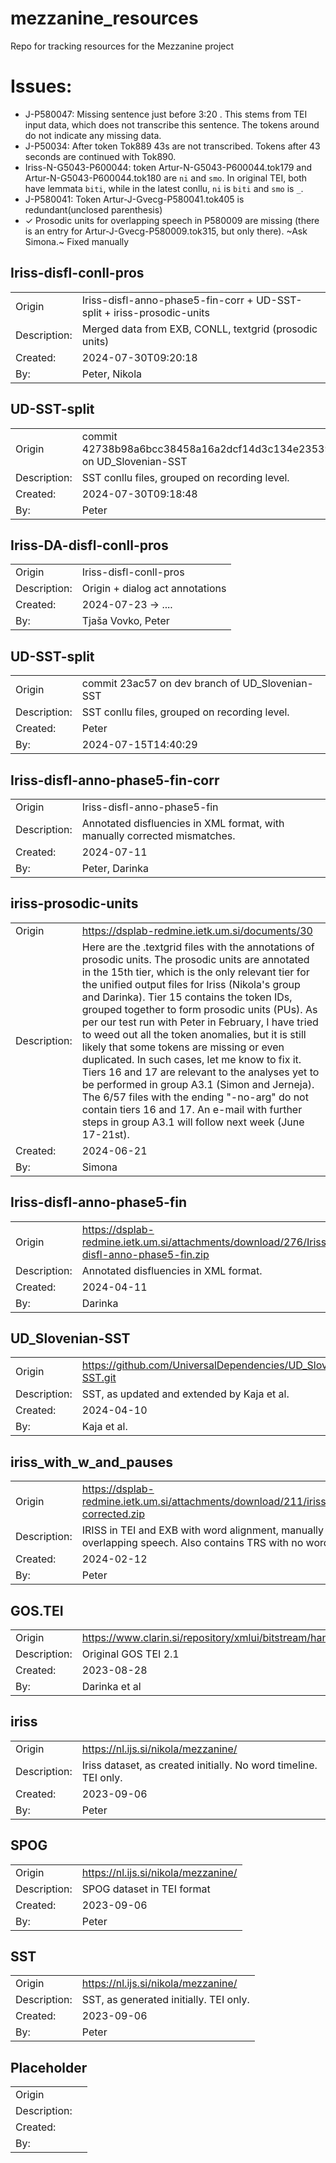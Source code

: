 # mezzanine_resources
Repo for tracking resources for the Mezzanine project

# Issues:
* J-P580047: Missing sentence just before 3:20 . This stems from TEI input data, which does not transcribe this sentence. The tokens around do not indicate any missing data.
* J-P50034: After token Tok889 43s are not transcribed. Tokens after 43 seconds are continued with Tok890.
* Iriss-N-G5043-P600044: token Artur-N-G5043-P600044.tok179 and Artur-N-G5043-P600044.tok180 are `ni` and `smo`. In original TEI, both have lemmata `biti`, while in the latest conllu, `ni` is `biti` and `smo` is `_`.
* J-P580041: Token Artur-J-Gvecg-P580041.tok405 is redundant(unclosed parenthesis)
* ✓ Prosodic units for overlapping speech in P580009 are missing (there is an entry for Artur-J-Gvecg-P580009.tok315, but only there). ~Ask Simona.~ Fixed manually

## Iriss-disfl-conll-pros
|              |                                                                        |
| ------------ | ---------------------------------------------------------------------- |
| Origin       | Iriss-disfl-anno-phase5-fin-corr + UD-SST-split + iriss-prosodic-units |
| Description: | Merged data from EXB, CONLL, textgrid (prosodic units)                 |
| Created:     | 2024-07-30T09:20:18                                                    |
| By:          | Peter, Nikola                                                          |
## UD-SST-split
|              |                                                                      |
| ------------ | -------------------------------------------------------------------- |
| Origin       | commit 42738b98a6bcc38458a16a2dcf14d3c134e23539 on  UD_Slovenian-SST |
| Description: | SST conllu files, grouped on recording level.                        |
| Created:     | 2024-07-30T09:18:48                                                  |
| By:          | Peter                                                                |
## Iriss-DA-disfl-conll-pros
|              |                                 |
| ------------ | ------------------------------- |
| Origin       | Iriss-disfl-conll-pros          |
| Description: | Origin + dialog act annotations |
| Created:     | 2024-07-23 -> ....              |
| By:          | Tjaša Vovko, Peter              |

## UD-SST-split
|              |                                                 |
| ------------ | ----------------------------------------------- |
| Origin       | commit 23ac57 on dev branch of UD_Slovenian-SST |
| Description: | SST conllu files, grouped on recording level.   |
| Created:     | Peter                                           |
| By:          | 2024-07-15T14:40:29                             |

## Iriss-disfl-anno-phase5-fin-corr
|              |                                                                           |
| ------------ | ------------------------------------------------------------------------- |
| Origin       | Iriss-disfl-anno-phase5-fin                                               |
| Description: | Annotated disfluencies in XML format, with manually corrected mismatches. |
| Created:     | 2024-07-11                                                                |
| By:          | Peter, Darinka                                                            |

## iriss-prosodic-units
|              |                                                                                                                                                                                                                                                                                                                                                                                                                                                                                                                                                                                                                                                                                                                                                                                       |
| ------------ | ------------------------------------------------------------------------------------------------------------------------------------------------------------------------------------------------------------------------------------------------------------------------------------------------------------------------------------------------------------------------------------------------------------------------------------------------------------------------------------------------------------------------------------------------------------------------------------------------------------------------------------------------------------------------------------------------------------------------------------------------------------------------------------- |
| Origin       | https://dsplab-redmine.ietk.um.si/documents/30                                                                                                                                                                                                                                                                                                                                                                                                                                                                                                                                                                                                                                                                                                                                        |
| Description: | Here are the .textgrid files with the annotations of prosodic units. The prosodic units are annotated in the 15th tier, which is the only relevant tier for the unified output files for Iriss (Nikola's group and Darinka). Tier 15 contains the token IDs, grouped together to form prosodic units (PUs). As per our test run with Peter in February, I have tried to weed out all the token anomalies, but it is still likely that some tokens are missing or even duplicated. In such cases, let me know to fix it. Tiers 16 and 17 are relevant to the analyses yet to be performed in group A3.1 (Simon and Jerneja). The 6/57 files with the ending "-no-arg" do not contain tiers 16 and 17. An e-mail with further steps in group A3.1 will follow next week (June 17-21st). |
| Created:     | 2024-06-21                                                                                                                                                                                                                                                                                                                                                                                                                                                                                                                                                                                                                                                                                                                                                                            |
| By:          | Simona                                                                                                                                                                                                                                                                                                                                                                                                                                                                                                                                                                                                                                                                                                                                                                                |
## Iriss-disfl-anno-phase5-fin
|              |                                                                                            |
| ------------ | ------------------------------------------------------------------------------------------ |
| Origin       | https://dsplab-redmine.ietk.um.si/attachments/download/276/Iriss-disfl-anno-phase5-fin.zip |
| Description: | Annotated disfluencies in XML format.                                                      |
| Created:     | 2024-04-11                                                                                 |
| By:          | Darinka                                                                                    |

## UD_Slovenian-SST
|              |                                                               |
| ------------ | ------------------------------------------------------------- |
| Origin       | https://github.com/UniversalDependencies/UD_Slovenian-SST.git |
| Description: | SST, as updated and extended by Kaja et al.                   |
| Created:     | 2024-04-10                                                    |
| By:          | Kaja et al.                                                   |

## iriss_with_w_and_pauses
|              |                                                                                                                                |
| ------------ | ------------------------------------------------------------------------------------------------------------------------------ |
| Origin       | https://dsplab-redmine.ietk.um.si/attachments/download/211/iriss_with_w_and_pauses-corrected.zip                               |
| Description: | IRISS in TEI and EXB with word alignment, manually corrected for overlapping speech. Also contains TRS with no word alignment. |
| Created:     | 2024-02-12                                                                                                                     |
| By:          | Peter                                                                                                                          |

## GOS.TEI
|              |                                                                                |
| ------------ | ------------------------------------------------------------------------------ |
| Origin       | https://www.clarin.si/repository/xmlui/bitstream/handle/11356/1863/Gos.TEI.zip |
| Description: | Original GOS TEI 2.1                                                           |
| Created:     | 2023-08-28                                                                     |
| By:          | Darinka et al                                                                  |


## iriss
|              |                                                                  |
| ------------ | ---------------------------------------------------------------- |
| Origin       | https://nl.ijs.si/nikola/mezzanine/                              |
| Description: | Iriss dataset, as created initially. No word timeline. TEI only. |
| Created:     | 2023-09-06                                                       |
| By:          | Peter                                                            |

## SPOG
|              |                                     |
| ------------ | ----------------------------------- |
| Origin       | https://nl.ijs.si/nikola/mezzanine/ |
| Description: | SPOG dataset in TEI format          |
| Created:     | 2023-09-06                          |
| By:          | Peter                               |

## SST
|              |                                        |
| ------------ | -------------------------------------- |
| Origin       | https://nl.ijs.si/nikola/mezzanine/    |
| Description: | SST, as generated initially. TEI only. |
| Created:     | 2023-09-06                             |
| By:          | Peter                                  |

## Placeholder
|              |     |
| ------------ | --- |
| Origin       |     |
| Description: |     |
| Created:     |     |
| By:          |     |